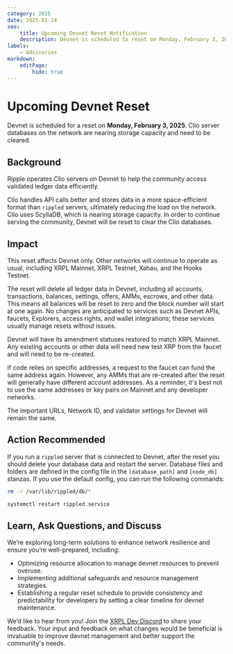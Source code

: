 ```yaml
---
category: 2025
date: 2025-01-24
seo:
    title: Upcoming Devnet Reset Notification
    description: Devnet is scheduled to reset on Monday, February 3, 2025 due to Clio databases nearing capacity. Learn more.
labels:
    - Advisories
markdown:
    editPage:
        hide: true
---
```

# Upcoming Devnet Reset

Devnet is scheduled for a reset on **Monday, February 3, 2025**. Clio server databases on the network are nearing storage capacity and need to be cleared.

<!--
{% admonition type="success" name="Update" %}
The reset has completed successfully. Devnet is online and fully operational.
{% /admonition %}
-->

## Background

Ripple operates Clio servers on Devnet to help the community access validated ledger data efficiently. 

Clio handles API calls better and stores data in a more space-efficient format than `rippled` servers, ultimately reducing the load on the network. Clio uses ScyllaDB, which is nearing storage capacity. In order to continue serving the community, Devnet will be reset to clear the Clio databases.

## Impact

This reset affects Devnet only. Other networks will continue to operate as usual, including XRPL Mainnet, XRPL Testnet, Xahau, and the Hooks Testnet.

The reset will delete all ledger data in Devnet, including all accounts, transactions, balances, settings, offers, AMMs, escrows, and other data. This means all balances will be reset to zero and the block number will start at one again. No changes are anticipated to services such as Devnet APIs, faucets, Explorers, access rights, and wallet integrations; these services usually manage resets without issues.

Devnet will have its amendment statuses restored to match XRPL Mainnet. Any existing accounts or other data will need new test XRP from the faucet and will need to be re-created. 

If code relies on specific addresses, a request to the faucet can fund the same address again. However, any AMMs that are re-created after the reset will generally have different account addresses. As a reminder, it's best not to use the same addresses or key pairs on Mainnet and any developer networks.

The important URLs, Network ID, and validator settings for Devnet will remain the same.

## Action Recommended

If you run a `rippled` server that is connected to Devnet, after the reset you should delete your database data and restart the server. Database files and folders are defined in the config file in the `[database_path]` and `[node_db]` stanzas. If you use the default config, you can run the following commands:

```sh
rm -r /var/lib/rippled/db/*

systemctl restart rippled.service
```

## Learn, Ask Questions, and Discuss

We’re exploring long-term solutions to enhance network resilience and ensure you’re well-prepared, including:

* Optimizing resource allocation to manage devnet resources to prevent overuse.
* Implementing additional safeguards and resource management strategies.
* Establishing a regular reset schedule to provide consistency and predictability for developers by setting a clear timeline for devnet maintenance.

We’d like to hear from you!  Join the [XRPL Dev Discord](https://discord.gg/sfX3ERAMjH) to share your feedback. Your input and feedback on what changes would be beneficial is invaluable to improve devnet management and better support the community's needs.